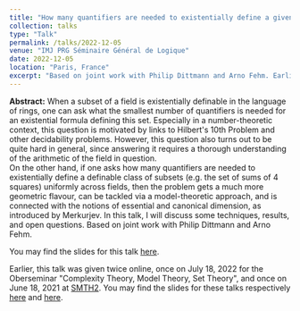 ```yaml
---
title: "How many quantifiers are needed to existentially define a given subset of a field?"
collection: talks
type: "Talk"
permalink: /talks/2022-12-05
venue: "IMJ PRG Séminaire Général de Logique"
date: 2022-12-05
location: "Paris, France"
excerpt: "Based on joint work with Philip Dittmann and Arno Fehm. Earlier, this talk was given twice online, once on July 18, 2022 for the Oberseminar "Complexity Theory, Model Theory, Set Theory", and once on June 18, 2021 at [SMTH2](https://sites.google.com/view/smth2/home-page)."
---
```


**Abstract:** When a subset of a field is existentially definable in the language of rings, one can ask what the smallest number of quantifiers is needed for an existential formula defining this set. Especially in a number-theoretic context, this question is motivated by links to Hilbert's 10th Problem and other decidability problems. However, this question also turns out to be quite hard in general, since answering it requires a thorough understanding of the arithmetic of the field in question.  
On the other hand, if one asks how many quantifiers are needed to existentially define a definable class of subsets (e.g. the set of sums of 4 squares) uniformly across fields, then the problem gets a much more geometric flavour, can be tackled via a model-theoretic approach, and is connected with the notions of essential and canonical dimension, as introduced by Merkurjev. In this talk, I will discuss some techniques, results, and open questions. Based on joint work with Philip Dittmann and Arno Fehm.

You may find the slides for this talk [here](/files/existential-rank/ParijsDecember2022.pdf).

Earlier, this talk was given twice online, once on July 18, 2022 for the Oberseminar "Complexity Theory, Model Theory, Set Theory", and once on June 18, 2021 at [SMTH2](https://sites.google.com/view/smth2/home-page). You may find the slides for these talks respectively [here](/files/existential-rank/KonstanzJuly2022.pdf) and [here](/files/existential-rank/SMTH2.pdf).
